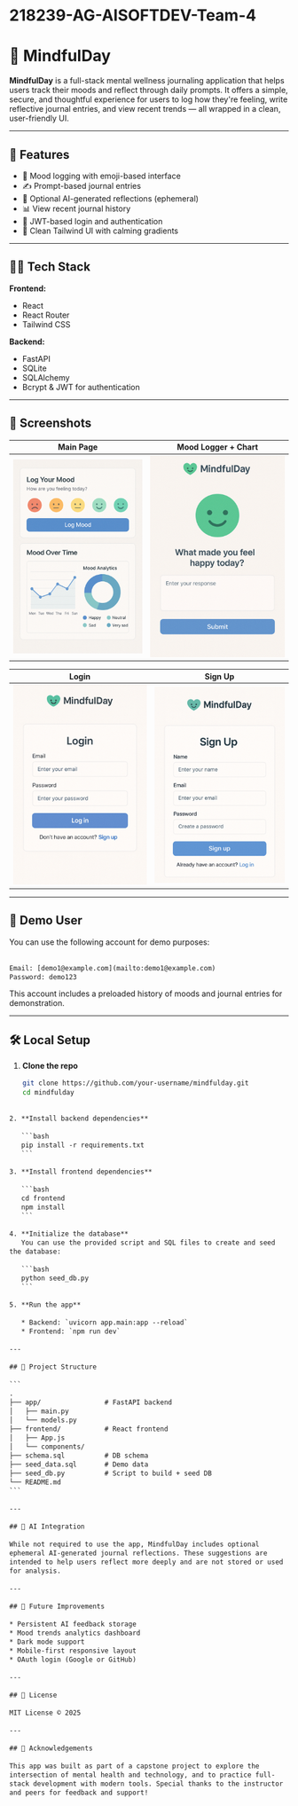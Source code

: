 # 218239-AG-AISOFTDEV-Team-4

# 💚 MindfulDay

**MindfulDay** is a full-stack mental wellness journaling application that helps users track their moods and reflect through daily prompts. It offers a simple, secure, and thoughtful experience for users to log how they're feeling, write reflective journal entries, and view recent trends — all wrapped in a clean, user-friendly UI.

---

## 🚀 Features

- 📆 Mood logging with emoji-based interface
- ✍️ Prompt-based journal entries
- 🧠 Optional AI-generated reflections (ephemeral)
- 📊 View recent journal history
- 🔐 JWT-based login and authentication
- 🎨 Clean Tailwind UI with calming gradients

---

## 🧑‍💻 Tech Stack

**Frontend:**  
- React  
- React Router  
- Tailwind CSS  

**Backend:**  
- FastAPI  
- SQLite  
- SQLAlchemy  
- Bcrypt & JWT for authentication  

---

## 📸 Screenshots

| Main Page | Mood Logger + Chart |
|-----------|---------------------|
| ![Main Page](./mockup_images/main_page.png) | ![Journal Page](./mockup_images/journal_page.png) |

| Login | Sign Up |
|-------|---------|
| ![Login](./mockup_images/login_3.png) | ![Sign Up](./mockup_images/signup_page.png) |

---

## 🧪 Demo User

You can use the following account for demo purposes:

```

Email: [demo1@example.com](mailto:demo1@example.com)
Password: demo123

````

This account includes a preloaded history of moods and journal entries for demonstration.

---

## 🛠️ Local Setup

1. **Clone the repo**  
   ```bash
   git clone https://github.com/your-username/mindfulday.git
   cd mindfulday
````

2. **Install backend dependencies**

   ```bash
   pip install -r requirements.txt
   ```

3. **Install frontend dependencies**

   ```bash
   cd frontend
   npm install
   ```

4. **Initialize the database**
   You can use the provided script and SQL files to create and seed the database:

   ```bash
   python seed_db.py
   ```

5. **Run the app**

   * Backend: `uvicorn app.main:app --reload`
   * Frontend: `npm run dev`

---

## 📂 Project Structure

```
.
├── app/                # FastAPI backend
│   ├── main.py
│   └── models.py
├── frontend/           # React frontend
│   ├── App.js
│   └── components/
├── schema.sql          # DB schema
├── seed_data.sql       # Demo data
├── seed_db.py          # Script to build + seed DB
└── README.md
```

---

## 🤖 AI Integration

While not required to use the app, MindfulDay includes optional ephemeral AI-generated journal reflections. These suggestions are intended to help users reflect more deeply and are not stored or used for analysis.

---

## 📌 Future Improvements

* Persistent AI feedback storage
* Mood trends analytics dashboard
* Dark mode support
* Mobile-first responsive layout
* OAuth login (Google or GitHub)

---

## 📃 License

MIT License © 2025

---

## 🙏 Acknowledgements

This app was built as part of a capstone project to explore the intersection of mental health and technology, and to practice full-stack development with modern tools. Special thanks to the instructor and peers for feedback and support!
